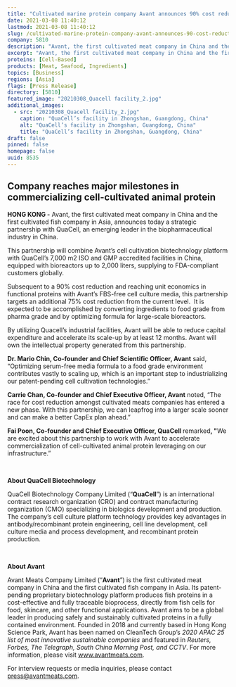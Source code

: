 ```yaml
---
title: "Cultivated marine protein company Avant announces 90% cost reduction, new strategic partnership to accelerate scale up"
date: 2021-03-08 11:40:12
lastmod: 2021-03-08 11:40:12
slug: /cultivated-marine-protein-company-avant-announces-90-cost-reduction-new-strategic
company: 5810
description: "Avant, the first cultivated meat company in China and the first cultivated fish company in Asia, announces today a strategic partnership with QuaCell, an emerging leader in the biopharmaceutical industry in China."
excerpt: "Avant, the first cultivated meat company in China and the first cultivated fish company in Asia, announces today a strategic partnership with QuaCell, an emerging leader in the biopharmaceutical industry in China."
proteins: [Cell-Based]
products: [Meat, Seafood, Ingredients]
topics: [Business]
regions: [Asia]
flags: [Press Release]
directory: [5810]
featured_image: "20210308_Quacell facility_2.jpg"
additional_images:
  - src: "20210308_Quacell facility_2.jpg"
    caption: "QuaCell’s facility in Zhongshan, Guangdong, China"
    alt: "QuaCell’s facility in Zhongshan, Guangdong, China"
    title: "QuaCell’s facility in Zhongshan, Guangdong, China"
draft: false
pinned: false
homepage: false
uuid: 8535
---
```

<p><strong></strong></p>
<h2>Company reaches major milestones in commercializing cell-cultivated animal protein</h2>
<p><strong>HONG KONG -</strong> Avant, the first cultivated meat company in China and the first cultivated fish company in Asia, announces today a strategic partnership with QuaCell, an emerging leader in the biopharmaceutical industry in China.</p>
<p>This partnership will combine Avant’s cell cultivation biotechnology platform with QuaCell’s 7,000 m2 ISO and GMP accredited facilities in China, equipped with bioreactors up to 2,000 liters, supplying to FDA-compliant customers globally.</p>
<p>Subsequent to a 90% cost reduction and reaching unit economics in functional proteins with Avant’s FBS-free cell culture media, this partnership targets an additional 75% cost reduction from the current level.  It is expected to be accomplished by converting ingredients to food grade from pharma grade and by optimizing formula for large-scale bioreactors.</p>
<p>By utilizing Quacell’s industrial facilities, Avant will be able to reduce capital expenditure and accelerate its scale-up by at least 12 months. Avant will own the intellectual property generated from this partnership.</p>
<p><strong>Dr. Mario Chin</strong><strong>, Co-founder and Chief Scientific Officer, Avant</strong> said, “Optimizing serum-free media formula to a food grade environment contributes vastly to scaling up, which is an important step to industrializing our patent-pending cell cultivation technologies.”</p>
<p><strong>C</strong><strong>arrie Chan, Co-founder and Chief Executive Officer, Avant</strong> noted, “The race for cost reduction amongst cultivated meats companies has entered a new phase. With this partnership, we can leapfrog into a larger scale sooner and can make a better CapEx plan ahead.”</p>
<p><strong>Fai Poon, Co-founder and Chief Executive Officer, QuaCell </strong>remarked<strong>, "</strong>We are excited about this partnership to work with Avant to accelerate commercialization of cell-cultivated animal protein leveraging on our infrastructure.”</p>
<p>
 </p>
<p><strong>About QuaCell Biotechnology</strong></p>
<p>QuaCell Biotechnology Company Limited (“<strong>QuaCell</strong>”) is an international contract research organization (CRO) and contract manufacturing organization (CMO) specializing in biologics development and production. The company’s cell culture platform technology provides key advantages in antibody/recombinant protein engineering, cell line development, cell culture media and process development, and recombinant protein production. </p>
<p> </p>
<p><strong>About Avant </strong></p>
<p>Avant Meats Company Limited (“<strong>Avant</strong>”) is the first cultivated meat company in China and the first cultivated fish company in Asia. Its patent-pending proprietary biotechnology platform produces fish proteins in a cost-effective and fully traceable bioprocess, directly from fish cells for food, skincare, and other functional applications. Avant aims to be a global leader in producing safely and sustainably cultivated proteins in a fully contained environment. Founded in 2018 and currently based in Hong Kong Science Park, Avant has been named on CleanTech Group’s <em>2020 APAC 25 list of most innovative sustainable companies</em> and featured in <em>Reuters,</em> <em>Forbes, The Telegraph, South China Morning Post, and CCTV</em>. For more information, please visit <u><a href="http://www.avantmeats.com">www.avantmeats.com</a></u>. </p>
<p>For interview requests or media inquiries, please contact <u><a href="mailto:press@avantmeats.com">press@avantmeats.com</a></u>.  </p>
<p> </p>
